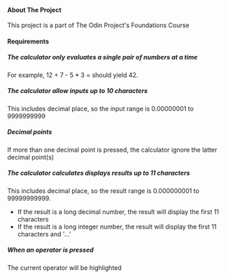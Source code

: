 #### About The Project
This project is a part of The Odin Project's Foundations Course

#### Requirements
##### The calculator only evaluates a single pair of numbers at a time
For example, 12 + 7 - 5 * 3 = should yield 42.

##### The calculator allow inputs up to 10 characters
This includes decimal place, so the input range is 0.00000001 to 9999999999

##### Decimal points
If more than one decimal point is pressed, the calculator ignore the latter decimal point(s)

##### The calculator calculates displays results up to 11 characters
This includes decimal place, so the result range is 0.000000001 to 99999999999.
- If the result is a long decimal number, the result will display the first 11 characters
- If the result is a long integer number, the result will display the first 11 characters and '...'

##### When an operator is pressed
The current operator will be highlighted



